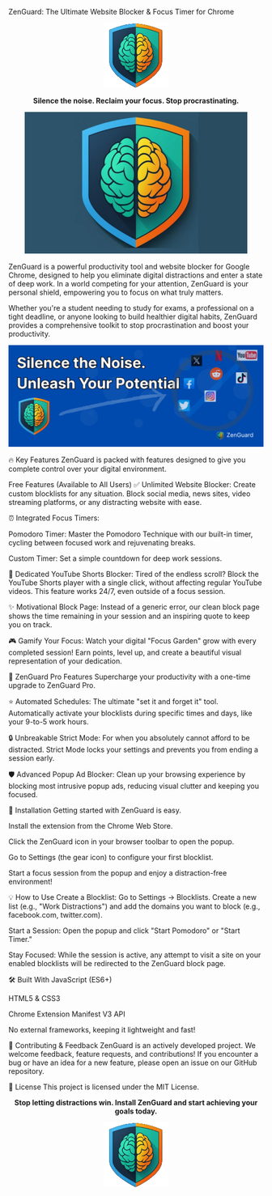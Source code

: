 ZenGuard: The Ultimate Website Blocker & Focus Timer for Chrome
<div align="center">
<img src="icons/icon128.png" alt="ZenGuard Logo" width="128">
<p>
<strong>Silence the noise. Reclaim your focus. Stop procrastinating.</strong>
</p>
<p>
<a href="https://chromewebstore.google.com/detail/zenguard-website-blocker/mopaajinnffmaiedipccloghjfndalod">
<img src="icons/zen-guard-canvas.png" alt="Install ZenGuard from the Chrome Web Store">
</a>
</p>
</div>

ZenGuard is a powerful productivity tool and website blocker for Google Chrome, designed to help you eliminate digital distractions and enter a state of deep work. In a world competing for your attention, ZenGuard is your personal shield, empowering you to focus on what truly matters.

Whether you're a student needing to study for exams, a professional on a tight deadline, or anyone looking to build healthier digital habits, ZenGuard provides a comprehensive toolkit to stop procrastination and boost your productivity.

<div align="center">
<img src="icons/zen-guard-banner.png" alt="ZenGuard in action, blocking a distracting website">
</div>

🔥 Key Features
ZenGuard is packed with features designed to give you complete control over your digital environment.

Free Features (Available to All Users)
✅ Unlimited Website Blocker: Create custom blocklists for any situation. Block social media, news sites, video streaming platforms, or any distracting website with ease.

⏰ Integrated Focus Timers:

Pomodoro Timer: Master the Pomodoro Technique with our built-in timer, cycling between focused work and rejuvenating breaks.

Custom Timer: Set a simple countdown for deep work sessions.

🚫 Dedicated YouTube Shorts Blocker: Tired of the endless scroll? Block the YouTube Shorts player with a single click, without affecting regular YouTube videos. This feature works 24/7, even outside of a focus session.

✨ Motivational Block Page: Instead of a generic error, our clean block page shows the time remaining in your session and an inspiring quote to keep you on track.

🎮 Gamify Your Focus: Watch your digital "Focus Garden" grow with every completed session! Earn points, level up, and create a beautiful visual representation of your dedication.

🚀 ZenGuard Pro Features
Supercharge your productivity with a one-time upgrade to ZenGuard Pro.

⭐ Automated Schedules: The ultimate "set it and forget it" tool. Automatically activate your blocklists during specific times and days, like your 9-to-5 work hours.

🔒 Unbreakable Strict Mode: For when you absolutely cannot afford to be distracted. Strict Mode locks your settings and prevents you from ending a session early.

🛡️ Advanced Popup Ad Blocker: Clean up your browsing experience by blocking most intrusive popup ads, reducing visual clutter and keeping you focused.

🚀 Installation
Getting started with ZenGuard is easy.

Install the extension from the Chrome Web Store.

Click the ZenGuard icon in your browser toolbar to open the popup.

Go to Settings (the gear icon) to configure your first blocklist.

Start a focus session from the popup and enjoy a distraction-free environment!

💡 How to Use
Create a Blocklist: Go to Settings -> Blocklists. Create a new list (e.g., "Work Distractions") and add the domains you want to block (e.g., facebook.com, twitter.com).

Start a Session: Open the popup and click "Start Pomodoro" or "Start Timer."

Stay Focused: While the session is active, any attempt to visit a site on your enabled blocklists will be redirected to the ZenGuard block page.

🛠️ Built With
JavaScript (ES6+)

HTML5 & CSS3

Chrome Extension Manifest V3 API

No external frameworks, keeping it lightweight and fast!

🤝 Contributing & Feedback
ZenGuard is an actively developed project. We welcome feedback, feature requests, and contributions! If you encounter a bug or have an idea for a new feature, please open an issue on our GitHub repository.

📄 License
This project is licensed under the MIT License.

<div align="center">
<p><strong>Stop letting distractions win. Install ZenGuard and start achieving your goals today.</strong></p>
<a href="https://chromewebstore.google.com/detail/zenguard-website-blocker/mopaajinnffmaiedipccloghjfndalod">
<img src="icons/icon128.png" alt="Install ZenGuard from the Chrome Web Store">
</a>
</div>
